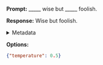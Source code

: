 **Prompt:**
_____ wise but _____ foolish.

**Response:**
Wise but foolish.

<details><summary>Metadata</summary>

- Duration: 555 ms
- Datetime: 2023-09-02T22:21:02.219976
- Model: gpt-3.5-turbo-0613

</details>

**Options:**
```json
{"temperature": 0.5}
```

